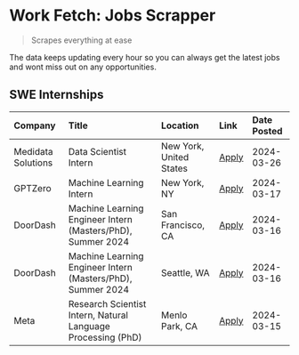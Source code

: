 # Work Fetch: Jobs Scrapper
> Scrapes everything at ease

The data keeps updating every hour so you can always get the latest jobs and wont miss out on any opportunities.

## SWE Internships
<!--START_SECTION:workfetch-->
| Company            | Title                                                        | Location                | Link                                                                                                                                                                                                                                                                   | Date Posted   |
|:-------------------|:-------------------------------------------------------------|:------------------------|:-----------------------------------------------------------------------------------------------------------------------------------------------------------------------------------------------------------------------------------------------------------------------|:--------------|
| Medidata Solutions | Data Scientist Intern                                        | New York, United States | [Apply](https://www.linkedin.com/jobs/view/data-scientist-intern-at-medidata-solutions-3810253704?position=8&pageNum=0&refId=9RheCEHo1uD0XZb0brdlPw%3D%3D&trackingId=YsKu%2Fjz925OhLQzi9hXl1w%3D%3D&trk=public_jobs_jserp-result_search-card)                          | 2024-03-26    |
| GPTZero            | Machine Learning Intern                                      | New York, NY            | [Apply](https://www.linkedin.com/jobs/view/machine-learning-intern-at-gptzero-3860723963?position=7&pageNum=0&refId=9RheCEHo1uD0XZb0brdlPw%3D%3D&trackingId=h%2BKvVNTR6zwfjgs2w3xATQ%3D%3D&trk=public_jobs_jserp-result_search-card)                                   | 2024-03-17    |
| DoorDash           | Machine Learning Engineer Intern (Masters/PhD), Summer 2024  | San Francisco, CA       | [Apply](https://www.linkedin.com/jobs/view/machine-learning-engineer-intern-masters-phd-summer-2024-at-doordash-3736457737?position=2&pageNum=0&refId=9RheCEHo1uD0XZb0brdlPw%3D%3D&trackingId=vkNkdnYztUhBl%2BklX1EOzg%3D%3D&trk=public_jobs_jserp-result_search-card) | 2024-03-16    |
| DoorDash           | Machine Learning Engineer Intern (Masters/PhD), Summer 2024  | Seattle, WA             | [Apply](https://www.linkedin.com/jobs/view/machine-learning-engineer-intern-masters-phd-summer-2024-at-doordash-3736455966?position=3&pageNum=0&refId=9RheCEHo1uD0XZb0brdlPw%3D%3D&trackingId=MNasTnmAG1BKucCK2XcQWg%3D%3D&trk=public_jobs_jserp-result_search-card)   | 2024-03-16    |
| Meta               | Research Scientist Intern, Natural Language Processing (PhD) | Menlo Park, CA          | [Apply](https://www.linkedin.com/jobs/view/research-scientist-intern-natural-language-processing-phd-at-meta-3858718375?position=9&pageNum=0&refId=9RheCEHo1uD0XZb0brdlPw%3D%3D&trackingId=U%2BwarFjmwc%2BreAS1TXnkiA%3D%3D&trk=public_jobs_jserp-result_search-card)  | 2024-03-15    |
<!--END_SECTION:workfetch-->
